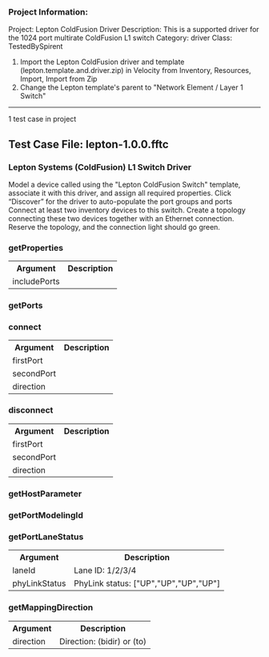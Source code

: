### Project Information:
Project: Lepton ColdFusion Driver
Description: This is a supported driver for the 1024 port multirate ColdFusion L1 switch
Category: driver
Class: TestedBySpirent


1) Import the Lepton ColdFusion driver and template (lepton.template.and.driver.zip) in Velocity from Inventory, Resources, Import, Import from Zip
2) Change the Lepton template's parent to "Network Element / Layer 1 Switch"

 ----
1 test case in project
## Test Case File: lepton-1.0.0.fftc
### Lepton Systems (ColdFusion) L1 Switch Driver
Model a device called using the "Lepton ColdFusion Switch" template, associate it with this driver, and assign all required properties.
Click “Discover” for the driver to auto-populate the port groups and ports
Connect at least two inventory devices to this switch.
Create a topology connecting these two devices together with an Ethernet connection.
Reserve the topology, and the connection light should go green.
### getProperties
<table><tr><th>Argument</th><th>Description</th></tr>
<tr><td>includePorts</td><tr></tr></table>

### getPorts
### connect
<table><tr><th>Argument</th><th>Description</th></tr>
<tr><td>firstPort</td><tr></tr>
<tr><td>secondPort</td><tr></tr>
<tr><td>direction</td><tr></tr></table>

### disconnect
<table><tr><th>Argument</th><th>Description</th></tr>
<tr><td>firstPort</td><tr></tr>
<tr><td>secondPort</td><tr></tr>
<tr><td>direction</td><tr></tr></table>

### getHostParameter
### getPortModelingId
### getPortLaneStatus
<table><tr><th>Argument</th><th>Description</th></tr>
<tr><td>laneId</td><td>Lane ID: 1/2/3/4</tr></td>
<tr><td>phyLinkStatus</td><td>PhyLink status: ["UP","UP","UP","UP"]</tr></td></table>

### getMappingDirection
<table><tr><th>Argument</th><th>Description</th></tr>
<tr><td>direction</td><td>Direction: (bidir) or (to)</tr></td></table>
